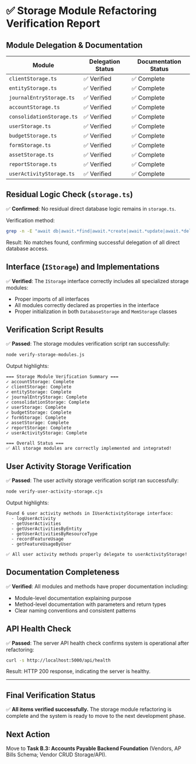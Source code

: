 # ✅ Storage Module Refactoring Verification Report

## Module Delegation & Documentation

| Module | Delegation Status | Documentation Status |
|--------|------------------|---------------------|
| `clientStorage.ts` | ✅ Verified | ✅ Complete |
| `entityStorage.ts` | ✅ Verified | ✅ Complete |
| `journalEntryStorage.ts` | ✅ Verified | ✅ Complete |
| `accountStorage.ts` | ✅ Verified | ✅ Complete | 
| `consolidationStorage.ts` | ✅ Verified | ✅ Complete |
| `userStorage.ts` | ✅ Verified | ✅ Complete |
| `budgetStorage.ts` | ✅ Verified | ✅ Complete |
| `formStorage.ts` | ✅ Verified | ✅ Complete |
| `assetStorage.ts` | ✅ Verified | ✅ Complete |
| `reportStorage.ts` | ✅ Verified | ✅ Complete |
| `userActivityStorage.ts` | ✅ Verified | ✅ Complete |

## Residual Logic Check (`storage.ts`)

✅ **Confirmed**: No residual direct database logic remains in `storage.ts`.

Verification method:
```bash
grep -n -E "await db|await.*find|await.*create|await.*update|await.*delete" server/storage.ts | grep -v "await this." | grep -v "await.*Storage."
```
Result: No matches found, confirming successful delegation of all direct database access.

## Interface (`IStorage`) and Implementations

✅ **Verified**: The `IStorage` interface correctly includes all specialized storage modules:
- Proper imports of all interfaces
- All modules correctly declared as properties in the interface
- Proper initialization in both `DatabaseStorage` and `MemStorage` classes

## Verification Script Results

✅ **Passed**: The storage modules verification script ran successfully:
```bash
node verify-storage-modules.js
```

Output highlights:
```
=== Storage Module Verification Summary ===
✓ accountStorage: Complete
✓ clientStorage: Complete
✓ entityStorage: Complete
✓ journalEntryStorage: Complete
✓ consolidationStorage: Complete
✓ userStorage: Complete
✓ budgetStorage: Complete
✓ formStorage: Complete
✓ assetStorage: Complete
✓ reportStorage: Complete
✓ userActivityStorage: Complete

=== Overall Status ===
✅ All storage modules are correctly implemented and integrated!
```

## User Activity Storage Verification

✅ **Passed**: The user activity storage verification script ran successfully:
```bash
node verify-user-activity-storage.cjs
```

Output highlights:
```
Found 6 user activity methods in IUserActivityStorage interface:
  - logUserActivity
  - getUserActivities
  - getUserActivitiesByEntity
  - getUserActivitiesByResourceType
  - recordFeatureUsage
  - getFeatureUsageByUser

✅ All user activity methods properly delegate to userActivityStorage!
```

## Documentation Completeness

✅ **Verified**: All modules and methods have proper documentation including:
- Module-level documentation explaining purpose
- Method-level documentation with parameters and return types
- Clear naming conventions and consistent patterns

## API Health Check

✅ **Passed**: The server API health check confirms system is operational after refactoring:
```bash
curl -s http://localhost:5000/api/health
```
Result: HTTP 200 response, indicating the server is healthy.

---

## Final Verification Status

✅ **All items verified successfully.** The storage module refactoring is complete and the system is ready to move to the next development phase.

## Next Action

Move to **Task B.3: Accounts Payable Backend Foundation** (Vendors, AP Bills Schema; Vendor CRUD Storage/API).
